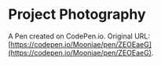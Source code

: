 # Project Photography

A Pen created on CodePen.io. Original URL: [https://codepen.io/Mooniae/pen/ZEOEaeG](https://codepen.io/Mooniae/pen/ZEOEaeG).


